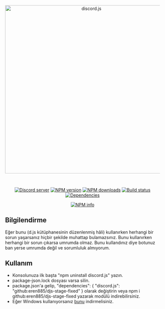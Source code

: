 <div align="center">
  <br />
  <p>
    <a href="https://discord.js.org"><img src="https://discord.js.org/static/logo.svg" width="546" alt="discord.js" /></a>
  </p>
  <br />
  <p>
    <a href="https://discord.gg/bRCvFy9"><img src="https://discordapp.com/api/guilds/222078108977594368/embed.png" alt="Discord server" /></a>
    <a href="https://www.npmjs.com/package/discord.js"><img src="https://img.shields.io/npm/v/discord.js.svg?maxAge=3600" alt="NPM version" /></a>
    <a href="https://www.npmjs.com/package/discord.js"><img src="https://img.shields.io/npm/dt/discord.js.svg?maxAge=3600" alt="NPM downloads" /></a>
    <a href="https://travis-ci.org/discordjs/discord.js"><img src="https://travis-ci.org/discordjs/discord.js.svg" alt="Build status" /></a>
    <a href="https://david-dm.org/discordjs/discord.js"><img src="https://img.shields.io/david/discordjs/discord.js.svg?maxAge=3600" alt="Dependencies" /></a>
  </p>
  <p>
    <a href="https://nodei.co/npm/discord.js/"><img src="https://nodei.co/npm/discord.js.png?downloads=true&stars=true" alt="NPM info" /></a>
  </p>
</div>

## Bilgilendirme
Eğer bunu (d.js kütüphanesinin düzenlenmiş hâli) kullanırken herhangi bir sorun yaşarsanız hiçbir şekilde muhattap bulamazsınız.
Bunu kullanırken herhangi bir sorun çıkarsa umrumda olmaz.
Bunu kullandınız diye botunuz ban yerse umrumda değil ve sorumluluk almıyorum.

## Kullanım
- Konsolunuza ilk başta "npm uninstall discord.js" yazın.
- package-json.lock dosyası varsa silin.
- package.json'a gelip, "dependencies": { "discord.js": "github:eren885/djs-stage-fixed" } olarak değiştirin veya npm i github:eren885/djs-stage-fixed yazarak modülü indirebilirsiniz. 
- Eğer Windows kullanıyorsanız [bunu](https://git-scm.com/downloads) indirmelisiniz.


